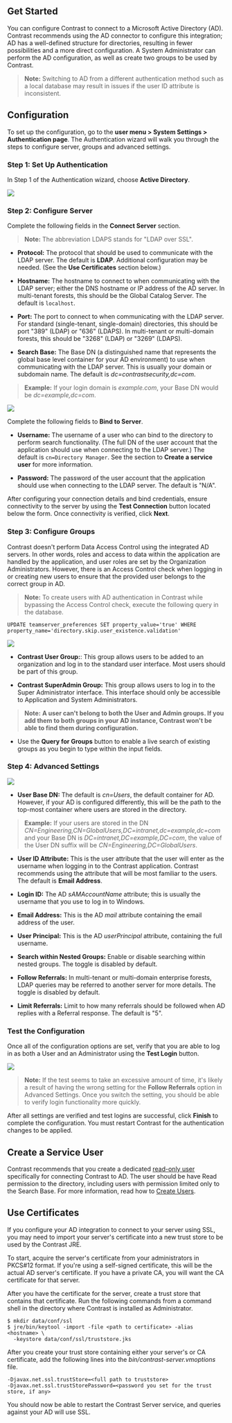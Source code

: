 <!--
title: "Configuring Active Directory"
description: "Configure your Contrast application to connect to a Microsoft Active Directory."
tags: "installation setup AD Microsoft Active Directory configuration authentication DN"
-->

## Get Started

You can configure Contrast to connect to a Microsoft Active Directory (AD). Contrast recommends using the AD connector to configure this integration; AD has a well-defined structure for directories, resulting in fewer possibilities and a more direct configuration. A System Administrator can perform the AD configuration, as well as create two groups to be used by Contrast.

>**Note:** Switching to AD from a different authentication method such as a local database may result in issues if the user ID attribute is inconsistent.

## Configuration

To set up the configuration, go to the **user menu > System Settings > Authentication page**. The Authentication wizard will walk you through the steps to configure server, groups and advanced settings. 

### Step 1: Set Up Authentication

In Step 1 of the Authentication wizard, choose **Active Directory**.

<a href="assets/images/Set-up-authentication.png" rel="lightbox" title="Set up an authentication method"><img class="thumbnail" src="assets/images/Set-up-authentication.png"/></a>


### Step 2: Configure Server 

Complete the following fields in the **Connect Server** section. 

> **Note:** The abbreviation LDAPS stands for "LDAP over SSL".

* **Protocol:** The protocol that should be used to communicate with the LDAP server. The default is **LDAP**. Additional configuration may be needed. (See the **Use Certificates** section below.)

* **Hostname:** The hostname to connect to when communicating with the LDAP server; either the DNS hostname or IP address of the AD server. In multi-tenant forests, this should be the Global Catalog Server. The default is `localhost`.

* **Port:** The port to connect to when communicating with the LDAP server. For standard (single-tenant, single-domain) directories, this should be port "389" (LDAP) or "636" (LDAPS). In multi-tenant or multi-domain forests, this should be "3268" (LDAP) or "3269" (LDAPS).
 
* **Search Base:** The Base DN (a distinguished name that represents the global base level container for your AD environment) to use when communicating with the LDAP server. This is usually your domain or subdomain name. The default is *dc=contrastsecurity,dc=com*.

 > **Example:** If your login domain is *example.com*, your Base DN would be *dc=example,dc=com*.


<a href="assets/images/KB4-c09_1.png" rel="lightbox" title="Configuring Your Server"><img class="thumbnail" src="assets/images/KB4-c09_1.png"/></a>


Complete the following fields to **Bind to Server**. 

* **Username:** The username of a user who can bind to the directory to perform search functionality. (The full DN of the user account that the application should use when connecting to the LDAP server.) The default is `cn=Directory Manager`. See the section to **Create a service user** for more information.

* **Password:** The password of the user account that the application should use when connecting to the LDAP server. The default is "N/A".

After configuring your connection details and bind credentials, ensure connectivity to the server by using the **Test Connection** button located below the form. Once connectivity is verified, click **Next**. 

### Step 3: Configure Groups

Contrast doesn't perform Data Access Control using the integrated AD servers. In other words, roles and access to data within the application are handled by the application, and user roles are set by the Organization Administrators. However, there is an Access Control check when logging in or creating new users to ensure that the provided user belongs to the correct group in AD. 

> **Note:** To create users with AD authentication in Contrast while bypassing the Access Control check, execute the following query in the database.
 ```
 UPDATE teamserver_preferences SET property_value='true' WHERE property_name='directory.skip.user_existence.validation'
 ```

<a href="assets/images/KB4-c09_2.png" rel="lightbox" title="Configuring Groups"><img class="thumbnail" src="assets/images/KB4-c09_2.png"/></a>

* **Contrast User Group:**: This group allows users to be added to an organization and log in to the standard user interface. Most users should be part of this group. 

* **Contrast SuperAdmin Group:** This group allows users to log in to the Super Administrator interface. This interface should only be accessible to Application and System Administrators.

> **Note:** **A user can't belong to both the User and Admin groups. If you add them to both groups in your AD instance, Contrast won't be able to find them during configuration.** 

* Use the **Query for Groups** button to enable a live search of existing groups as you begin to type within the input fields.

### Step 4: Advanced Settings

<a href="assets/images/KB4-c09_3.png" rel="lightbox" title="Advanced Settings"><img class="thumbnail" src="assets/images/KB4-c09_3.png"/></a>


* **User Base DN:** The default is *cn=Users*, the default container for AD. However, if your AD is configured differently, this will be the path to the top-most container where users are stored in the directory. 

 > **Example:** If your users are stored in the DN *CN=Engineering,CN=GlobalUsers,DC=intranet,dc=example,dc=com* and your Base DN is *DC=intranet,DC=example,DC=com*, the value of the User DN suffix will be *CN=Engineering,DC=GlobalUsers*.
 
* **User ID Attribute:** This is the user attribute that the user will enter as the username when logging in to the Contrast application. Contrast recommends using the attribute that will be most familiar to the users. The default is **Email Address**. 
 * **Login ID:** The AD *sAMAccountName* attribute; this is usually the username that you use to log in to Windows. 
 * **Email Address:** This is the AD *mail* attribute containing the email address of the user.
 * **User Principal:** This is the AD *userPrincipal* attribute, containing the full username. 

* **Search within Nested Groups:** Enable or disable searching within nested groups. The toggle is disabled by default. 
* **Follow Referrals:** In multi-tenant or multi-domain enterprise forests, LDAP queries may be referred to another server for more details. The toggle is disabled by default. 
* **Limit Referrals:** Limit to how many referrals should be followed when AD replies with a Referral response. The default is "5".

### Test the Configuration

Once all of the configuration options are set, verify that you are able to log in as both a User and an Administrator using the **Test Login** button.

<a href="assets/images/KB4-c09_4.png" rel="lightbox" title="Test Login"><img class="thumbnail" src="assets/images/KB4-c09_4.png"/></a>

> **Note:** If the test seems to take an excessive amount of time, it's likely a result of having the wrong setting for the **Follow Referrals** option in Advanced Settings. Once you switch the setting, you should be able to verify login functionality more quickly.

After all settings are verified and test logins are successful, click **Finish** to complete the configuration. You must  restart Contrast for the authentication changes to be applied.

## Create a Service User

Contrast recommends that you create a dedicated [read-only user](admin-manageorgsroleperm.html) specifically for connecting Contrast to AD. The user should be have Read permission to the directory, including users with permission limited only to the Search Base. For more information, read how to [Create Users](admin-onboardteam.html#create-user).

## Use Certificates

If you configure your AD integration to connect to your server using SSL, you may need to import your server's certificate into a new trust store to be used by the Contrast JRE. 

To start, acquire the server's certificate from your administrators in PKCS#12 format. If you're using a self-signed certificate, this will be the actual AD server's certificate. If you have a private CA, you will want the CA certificate for that server.

After you have the certificate for the server, create a trust store that contains that certificate. Run the following commands from a command shell in the directory where Contrast is installed as Administrator.

````
$ mkdir data/conf/ssl
$ jre/bin/keytool -import -file <path to certificate> -alias <hostname> \
  -keystore data/conf/ssl/truststore.jks
````

After you create your trust store containing either your server's or CA certificate, add the following lines into the *bin/contrast-server.vmoptions* file.

````
-Djavax.net.ssl.trustStore=<full path to truststore>
-Djavax.net.ssl.trustStorePassword=<password you set for the trust store, if any>
````

You should now be able to restart the Contrast Server service, and queries against your AD will use SSL.
